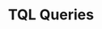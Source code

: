 ---
title: TQL Queries
position: 1.06
type:
description:
  
content_markdown: |- 
  You use the Technopedia query language to query a single node, or multiple nodes where you use relationships to connect to other nodes in the query. For many TQL queries, you must use relationships to include two or more Technopedia nodes in the query. 
  
  Relationships might seem complex but their main use is to connect Technopedia nodes. <br>
  {: .warning}
  
  <br>
  Because TQL is a declarative query language, you can build your query with multiple nodes, relationships, attributes, and add multiple conditions to refine your query.<br>
  

  Like nodes, relationships can have attributes. Add an alias to the relationship when you want to return data for those relationship attributes. 
  {: .warning}

  #### Using relationships to connect nodes in a query<br>

  
  Relationships provide connections to other nodes, which enables you to get data from multiple nodes in one query. You connect the nodes by using the relationship that's shown in the database graph. <br>
  
  {: .warning}

  Note the direction of the relationship in the graph. If you specify an incorrect direction, you might not get data from the nodes that you want to connect with.

  The following information outlines the makeup of relationships in the Technopedia database:

   * Relationships connect nodes, for example, the software product node uses the `HAS_A` relationhsip to connect to the manufacturer node.
   * You prefix relationships with a colon (:) and nest them inside square brackets, for example `[:HAS_A]`
   * Relationships have a type, such as `BELONGS_TO` and a direction, such as node x to node y. <br>
     An arrowhead (`>`) determines the direction of the relationship. <br>
     For example `(node x)-[BELONGS_TO]->(node y)` but node y does not belong to node x. <br>
   * Typically, relationships  are unidirectional but they can be bidirectional, in which case, there's no arrowhead.<br>
     For example `(node x)-[BELONGS_TO]-(node y)` <br>    
   * Relationships allow you to use a a single query to traverse the Technopedia nodes and retreive data from multiple nodes.
   * Like nodes, relationships can have attributes. 
     Typically, relationships have quantitative attributes, such as time intervals.
  <br>

  The following image shows examples of types of relationships and their directions.
  <br>
   
  ![API Image](/images/relat.png)<br>&nbsp;
  
  <br>  
  

  #### Examples of using relationships in queries<br>   

  <br>
  To include multiple nodes in a TQL MATCH statement, you must use relationships to connect the nodes and then use the `RETURN` clause to reference the aliases with nodes and attributes to return data.<br>
  <br>
  Use the following guidelines to help you to create your query:

   1. Select the Nodes that you want to use in your query.<br>
   2. Identify the node attributes that you want data from.<br>
   3. Identify relationships to connect nodes that hold your targeted data.<br>
   4. Write your MATCH statement.

  <br>
  
  The following diagram shows the nodes and relationships that are used in the query examples that follow:
  <br>
  ![API Image](/images/sw_graph.png)<br>&nbsp;
  <br>  

  <b>Query Intent:</b> Get software that is manufactured by Oracle and return data for the manufacturer, product name, version, release, and edition.<br>
  The first node that you reference is the `MANUFACTURER` node, and then you use relationships to connect the other nodes.<br>
    1. Write the first part your query by using `MATCH` to select the `MANUFACTURER` node, and add an alias to the node. <br>
      `MATCH (m:MANUFACTURER)`<br>
    2. You must add the following node-to-node relationships to connect the manufacturer node to the product, version, release, and edtion nodes.<br>
       For each node, you must add an alias so that you can get data from that node by using the `RETURN` clause.
    * `(m:MANUFACTURER)<-[:HAS_A]-(sp:SOFTWARE_PRODUCT)` <br>
    * `(sp:SOFTWARE_PRODUCT)<-[:HAS_A]-(sv:SOFTWARE_VERSION)` <br>
    * `(sv:SOFTWARE_VERSION)<-[:HAS_A]-(sr:SOFTWARE_RELEASE)` <br>
    * `(sr:SOFTWARE_RELEASE)-[:HAS_A]->(se:SOFTWARE_EDITION)` <br>
         <br>
     Here are the combined relationships for this query:    
    `MATCH (m:MANUFACTURER)<-[:HAS_A]-(sp:SOFTWARE_PRODUCT)<-[:HAS_A]-(sv:SOFTWARE_VERSION)<-[:HAS_A]-(sr:SOFTWARE_RELEASE)-[:HAS_A]->(se:SOFTWARE_EDITION)` <br>

    3. Add the `WHERE` clause to filter the manufacturer attribute for "Oracle".<br>
      `WHERE m.manufacturer = "Oracle"` <br>
    4. Return data by referencing the aliases that are assigned to the nodes in the `MATCH` statement.<br>
       `RETURN m.manufacturer, sp.product, sv.version, sr.release, se.edition` <br>
    5. Limit the number of results by using the `LIMIT` clause. <br>
       `LIMIT 2` <br>

    Here's the complete query: <br>
    <br>
     `MATCH (m:MANUFACTURER)<-[:HAS_A]-(sp:SOFTWARE_PRODUCT)<-[:HAS_A]-(sv:SOFTWARE_VERSION)<-[:HAS_A]-(sr:SOFTWARE_RELEASE)-[:HAS_A]->(se:SOFTWARE_EDITION)` <br>
      `WHERE m.manufacturer = "Oracle"` <br>
     `RETURN m.manufacturer, sp.product, sv.version, sr.release, se.edition` <br>
     `LIMIT 2` <br>  <br>

    
    Note the relationship direction in the Technopedia graph that shows the nodes and relationships. <br>
    ![API Image](/images/relat_overview.png)<br>&nbsp; <br>
   

    The following result sample represents output from the query:<br>
    <br>
    ![API Image](/images/manu_to_se.png) <br> &nbsp;
   
  <br>  

   When you include relationships in  MATCH statements, you must use the relationship direction in the graph diagram.
   {: .warning}

  <br>
  <b>Query Intent:</b> To get data for software editions, and include the release, verison, and product information.<br>

    1. To get the required information, you start with the software edition and then add relationships to the software release, software version,     and software product nodes.<br>
    2. Use MATCH to select the software edtion node and then create relationships to the other nodes.<br>
      `MATCH (e:SOFTWARE_EDITION)`
    3. Add the release, version, and product nodes by adding relationships.<br>
      `MATCH (e:SOFTWARE_EDITION)<-[:HAS_A]-(r:SOFTWARE_RELEASE)-[:HAS_A]->(v:SOFTWARE_VERSION)-[:HAS_A]->(p:SOFTWARE_PRODUCT)`  
    4. Add an alias to each node in the query that you want to get data from.<br>
    5. To return the data that you need, use the `RETURN` clause to refer to the specific aliases.<br>
      `RETURN r,e,v,p`
  <br>
  In this query example, you return software editions from Technopedia that include release, verison, and product information. <br>

  `MATCH (e:SOFTWARE_EDITION)<-[:HAS_A]-(r:SOFTWARE_RELEASE)-[:HAS_A]->(v:SOFTWARE_VERSION)-[:HAS_A]->(p:SOFTWARE_PRODUCT) RETURN r,e,v,p LIMIT 1`<br>

  <br>
  The following image shows a result for one software editon that includes all attributes for edition, release, version and product:<br>
  <br>
  ![API Image](/images/4byattrib.png) <br> &nbsp;
  

  <br>
   
  <b>Query Intent:</b> Get software editions and include the release, verison, product, and manufacturer.<br>
  <br>
  In this query example, you get data for software editions in Technopedia, and include the release, version, product, and manufacturer data for each edition that is listed. <br>
  <br>
  This example is an extension of the previous example where we add manufacturer data but we only return one attribute from each of the five nodes. 
  You return a single attribute by appending the alias to that attribute following the `RETURN` clause, for example, `RETURN e.edition` to return the edition attribute only.  <br>

  `MATCH (e:SOFTWARE_EDITION)<-[:HAS_A]-(r:SOFTWARE_RELEASE)-[:HAS_A]->(v:SOFTWARE_VERSION)-[:HAS_A]->(p:SOFTWARE_PRODUCT)-[:HAS_A]->(m:MANUFACTURER) 
  RETURN e.edition,r.release,v.version,p.product, m.manufacturer LIMIT 3`<br>
  <br>
  The following results are a sample of the output from the query:<br>
  <br>
  ![API Image](/images/edtomanu.png) <br> &nbsp;
  
  To get information about a relationship that has attributes, we can assign it an alias for later reference. 
  The  alias is placed in front of the colon that precedes the relationship:<br>
  `-[anyAlias:Relationship_name]->(node)` <br>
  <br>
  Here's an example: <br>
  `MATCH (:SOFTWARE_RELEASE)-[h:HAS_A {end_date: "2013-12-10 00:00:00"}]->(:SUPPORT_STAGE) RETURN h`  

  <br>
  <b>Query Intent:</b> To get product name for a software edition named "Black".<br>

    1. To get the required information, you start with the software edition and then add a relationship to the software product because you want to return the product name.<br>
    2. Use `MATCH` to select the software edtion node, and then you specify the edition attribute inside the curly braces. <br>
     `MATCH (SOFTWARE_EDITION {edition: 'Black'})`     
    3. Add a relationship from software edition to the software product node, and add an alias to the software product node. <br>
     `-[:HAS_A]->(sv:SOFTWARE_PRODUCT)` 
    4. Add an alias to each node in the query that you want to get data from.<br>
    5. To return the product name data that you need, use the Return clause to refer the alias that you assigned to the product node.<br>
      `RETURN sv.product`
  <br>
  Here's the complete query:
  `MATCH (:SOFTWARE_EDITION {edition: 'Black'})-[:HAS_A]-(sv:SOFTWARE_PRODUCT) RETURN sv.product` <br>
  <br>
  The output from this query returns the following data, which is the product name only for the 'Black' software edtion: <br>
  <br>
   `"sv.product": "Need for Speed Most Wanted"` <br>
   <br>    
 
  The following `MATCH` query examples show variations in constructions that use relationships and other conditions. To try out a query example, you append the `MATCH` statement to the following `/tql` endpoint and make a GET request from a API client or use cURL. <br>
  <br>
  `https://v6-1.technopedia.com/tql?q=<MATCH Statement>`
  
left_code_blocks:
  - code_block: |-
      MATCH (n:SOFTWARE_RELEASE)-[:HAS_A]->(:SOFTWARE_VERSION)-[:HAS_A]->(sp:SOFTWARE_PRODUCT)-[:HAS_A]->(m:MANUFACTURER)<-[:HAS_A]-(:CPU_MODEL) 
      WHERE m.manufacturer CONTAINS "TEL" 
      RETURN n.release, sp.product, m.manufacturer 
      LIMIT 5
      
      RESPONSE SAMPLE

      {
        "results": [
            {
                "m.manufacturer": "Intel",
                "n.release": "C++ Composer XE",
                "sp.product": "C++ Composer XE"
            },
            {
                "m.manufacturer": "Intel",
                "n.release": "C++ Composer XE",
                "sp.product": "C++ Composer XE"
            },
            {
                "m.manufacturer": "Intel",
                "n.release": "C++ Composer XE",
                "sp.product": "C++ Composer XE"
            },
            {
                "m.manufacturer": "Intel",
                "n.release": "C++ Composer XE",
                "sp.product": "C++ Composer XE"
            },
            {
                "m.manufacturer": "Intel",
                "n.release": "C++ Composer XE",
                "sp.product": "C++ Composer XE"
            }
        ]
      {  

    title: Example one
    language: javascript
    
  - code_block: |-
      MATCH (m:MANUFACTURER)<-[:HAS_A]-(sp:SOFTWARE_PRODUCT)<-[:HAS_A]-(sv:SOFTWARE_VERSION)<-[:HAS_A]-(sr:SOFTWARE_RELEASE)-[:HAS_A]->(se:SOFTWARE_EDITION) 
      WHERE m.manufacturer = "Oracle" 
      RETURN m.manufacturer, sp.product, sv.version, sr.release, se.edition 
      LIMIT 5

      RESPONSE SAMPLE

      {
        "results": [
            {
                    
                "m.manufacturer": "Oracle",
                "se.edition": "Web",
                "sp.product": "AutoVue",
                "sr.release": "AutoVue",
                "sv.version": "21.0"
            },
            {
                "m.manufacturer": "Oracle",
                "se.edition": "Desktop",
                "sp.product": "AutoVue",
                "sr.release": "AutoVue",
                "sv.version": "21.0"
            },
            {
                "m.manufacturer": "Oracle",
                "se.edition": "Web",
                "sp.product": "AutoVue",
                "sr.release": "AutoVue",
                "sv.version": "15.0"
            },
            {
                "m.manufacturer": "Oracle",
                "se.edition": "Desktop",
                "sp.product": "AutoVue",
                "sr.release": "AutoVue",
                "sv.version": "15.0"
            },
            {
                "m.manufacturer": "Oracle",
                "se.edition": "Web",
                "sp.product": "AutoVue",
                "sr.release": "AutoVue",
                "sv.version": "15.1"
            }
        ]
      {  
    title: Example two
    language: javascript

  - code_block: |-
      MATCH (s:SOFTWARE_PRODUCT) 
      WHERE s.product = "Office" OR s.product="HealthMatics" 
      RETURN s 
      LIMIT 2 

      RESPONSE SAMPLE

      {
        "results": [
            {                
                "s.alias": null,
                "s.component": null,
                "s.created_at": "2007-04-22 04:55:16",
                "s.desupported_flag": null,
                "s.discontinued_flag": null,
                "s.family": "HealthMatics",
                "s.is_suite": null,
                "s.modified_at": "2017-06-01 10:44:00",
                "s.product": "Office",
                "s.technopedia_id": "141d9f85-66b2-40a6-8efa-450038c2700c",
                "s.url": "http://investor.allscripts.com/phoenix.zhtml?c=112727&p=irol-newsArticle&ID=858912&highlight="
            },
            {
                "s.alias": null,
                "s.component": null,
                "s.created_at": "2013-01-09 10:00:34",
                "s.desupported_flag": null,
                "s.discontinued_flag": null,
                "s.family": null,
                "s.is_suite": "FALSE",
                "s.modified_at": "2014-02-13 21:43:30",
                "s.product": "Office",
                "s.technopedia_id": "35785f94-d5e2-4e0b-b2f1-b7e59ecde968",
                "s.url": "http://www.corel.com/corel/product/index.jsp?
                 pid=prod3430104&cid=catalog50008&segid=692&storeKey=ca&languageCode=en"
            }
        ]
      {  

    title: Example three
    language: javascript

  - code_block: |-
      MATCH (n:SOFTWARE_VERSION) WHERE n.version CONTAINS "1.4.2_05" 
      RETURN n.version, n.order 
      LIMIT 5

      RESPONSE SAMPLE

      {
        "results": [
            {
                "n.order": "66",
                "n.version": "1.4.2_05"
            },
            {
                "n.order": "21",
                "n.version": "1.4.2_05"
            },
            {
                "n.order": "84",
                "n.version": "1.4.2_05"
            }
        ]
      {  

    title: Example four
    language: javascript

  - code_block: |-
      MATCH (n:SOFTWARE_RELEASE)-[:HAS_A]->(:SOFTWARE_VERSION)-[:HAS_A]->(sp:SOFTWARE_PRODUCT) 
      WHERE n.release CONTAINS "23" 
      RETURN n.release, sp.product LIMIT 5

      RESPONSE SAMPLE

      {
        "results": [
            {
                "n.release": "123 Audio MP3 Converter",
                "sp.product": "123 Audio MP3 Converter"
            },
            {
                "n.release": "5523 ADSL Work Station (AWS)",
                "sp.product": "5523 ADSL Work Station (AWS)"
            },
            {
                "n.release": "123Scan",
                "sp.product": "123Scan"
            },
            {
                "n.release": "123Scan",
                "sp.product": "123Scan"
            },
            {
                "n.release": "123Scan",
                "sp.product": "123Scan"
            }
        ]
      {  
    title: Example five
    language: javascript

  - code_block: |-
      MATCH (n:SOFTWARE_RELEASE)-[:HAS_A]->(:SOFTWARE_VERSION)-[:HAS_A]->(sp:SOFTWARE_PRODUCT)-[:HAS_A]->(m:MANUFACTURER) 
      WHERE m.manufacturer CONTAINS "people" 
      RETURN n.release, sp.product, m.manufacturer 
      LIMIT 5

      RESPONSE SAMPLE

      {
        "results": [
            {
                "m.manufacturer": "Peoplefluent",
                "n.release": "AAPlanner",
                "sp.product": "AAPlanner"
            },
            {
                "m.manufacturer": "Peoplefluent",
                "n.release": "AAPlanner",
                "sp.product": "AAPlanner"
            },
            {
                "m.manufacturer": "Peoplefluent",
                "n.release": "AAPlanner",
                "sp.product": "AAPlanner"
            },
            {
                "m.manufacturer": "Peoplefluent",
                "n.release": "AAPlanner",
                "sp.product": "AAPlanner"
            },
            {
                "m.manufacturer": "PeopleCube",
                "n.release": "Scheduler Plus",
                "sp.product": "Scheduler Plus"
            }
        ]
      {  
    

    title: Example six
    language: javascript

  - code_block: |-
      curl -G -H "Authorization: Bearer b93477a9-057b-4878-a16b93477a9-057b-4878-a16f-d7f7d1f27a7af-d7f7d1f27a7a" "https://v6-1.technopedia.com/tql" --data-urlencode' "q=MATCH (n:SOFTWARE_RELEASE) WHERE n.modified_at = "2017-05-26 13:59:45" RETURN n LIMIT 5

            
    title: cURL
    language: bash

    

right_code_blocks:
  - code_block: |2
      
      MATCH Node and Attribute Examples:
      __________________________________
      
      MATCH (alias1.NODE) RETURN alias1 
      MATCH (s:SOFTWARE_PRODUCT) RETURN s
      
      MATCH (alias.NODE) RETURN alias.attribute
      MATCH (s:SOFTWARE_PRODUCT) RETURN s.product 
      MATCH (s:SOFTWARE_PRODUCT) RETURN s.technopedia_id
      MATCH (s:SOFTWARE_PRODUCT) RETURN s.technopedia_id, s.product

      MATCH (s:SOFTWARE_PRODUCT) RETURN s.technopedia_id, s.is_suite    
 
      MATCH Relationship Examples:
      ____________________________
       
      MATCH (s:NODEx)-[:PART_OF]->(t:NODEy) RETURN s, t

      MATCH (sp:SOFTWARE_PRODUCT)<-[:HAS_A]-(sv:SOFTWARE_VERSION) RETURN sp, sv

      MATCH (s:SOFTWARE_EDITION)-[:HAS_A]->(p:SOFTWARE_PRODUCT) RETURN s, p

      MATCH (e:SOFTWARE_EDITION)<-[x:HAS_A]-(r:SOFTWARE_RELEASE) RETURN e, r

      MATCH (e:SOFTWARE_EDITION)<-[x:HAS_A]-(r:SOFTWARE_PRODUCT)-[HAS_A]->(m:MANUFACTURER) RETURN e, r, m





      
           
    title: MATCH Statements
    language: bash
  - code_block: |2-
      WHERE
      Return software products where the name field is equal to ‘Office’. 

      MATCH (s:SOFTWARE_PRODUCT) WHERE s.product = "Office"  RETURN s

      AND
      Return software products where name is Office and the family is HealthMatics. 

      MATCH (s:SOFTWARE_PRODUCT) WHERE s.product = "Office" AND s.family = "HealthMatics" RETURN s 
           
      OR
      Return software products where product name is Office or HealthMatics. 

      MATCH (s:SOFTWARE_PRODUCT) WHERE s.product = "Office" OR s.product = "HealthMatics" RETURN s 
            
      COUNT
      Return count of records. 

      MATCH (s:SOFTWARE_PRODUCT) RETURN count(*) 

      DISTINCT
      Return distinct records only, which do not show duplicates.

      MATCH (s:SOFTWARE_PRODUCT) WHERE s.product = "Microsoft Exchange Server Monitor" RETURN DISTINCT s 
      
      CONTAINS
      Use the CONTAINS clause to return results when an attribute word value is matched. 

      MATCH (s:SOFTWARE_PRODUCT) WHERE s.product CONTAINS "Microsoft" RETURN s 

      AS
      Return output parameter as another name. 

      MATCH (n:SOFTWARE_EDITION) RETURN n.edition as ED, n.modified_at as MOD

      ORDER BY  <br>
      Sort in ascending (ASC) or descending (DESC) order
      
      MATCH (n:SOFTWARE_PRODUCT) RETURN n.product ORDER BY n.product ASC
      MATCH (n:SOFTWARE_PRODUCT) RETURN n.product ORDER BY n.product DESC


      Operators =, <>, >, <, >=, <=
    title: TQL Clauses and examples
    language: text
---